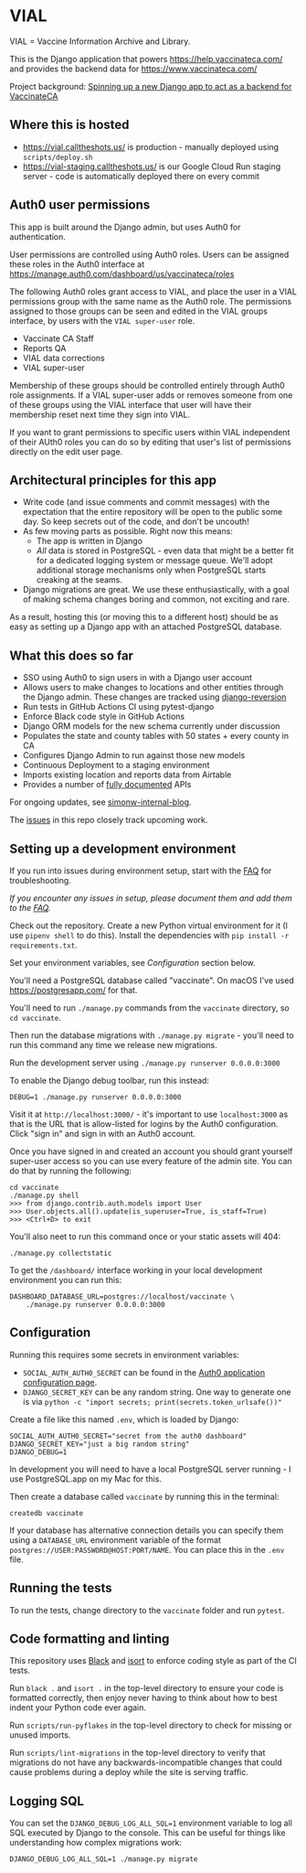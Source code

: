 # VIAL

VIAL = Vaccine Information Archive and Library.

This is the Django application that powers https://help.vaccinateca.com/ and provides the backend data for https://www.vaccinateca.com/

Project background: [Spinning up a new Django app to act as a backend for VaccinateCA](https://github.com/CAVaccineInventory/simonw-internal-blog/blob/main/2021-02/2021-02-23.md)

## Where this is hosted

- https://vial.calltheshots.us/ is production - manually deployed using `scripts/deploy.sh`
- https://vial-staging.calltheshots.us/ is our Google Cloud Run staging server - code is automatically deployed there on every commit

## Auth0 user permissions

This app is built around the Django admin, but uses Auth0 for authentication.

User permissions are controlled using Auth0 roles. Users can be assigned these roles in the Auth0 interface at https://manage.auth0.com/dashboard/us/vaccinateca/roles

The following Auth0 roles grant access to VIAL, and place the user in a VIAL permissions group with the same name as the Auth0 role. The permissions assigned to those groups can be seen and edited in the VIAL groups interface, by users with the `VIAL super-user` role.

- Vaccinate CA Staff
- Reports QA
- VIAL data corrections
- VIAL super-user

Membership of these groups should be controlled entirely through Auth0 role assignments. If a VIAL super-user adds or removes someone from one of these groups using the VIAL interface that user will have their membership reset next time they sign into VIAL.

If you want to grant permissions to specific users within VIAL independent of their AUth0 roles you can do so by editing that user's list of permissions directly on the edit user page.

## Architectural principles for this app

- Write code (and issue comments and commit messages) with the expectation that the entire repository will be open to the public some day. So keep secrets out of the code, and don't be uncouth!
- As few moving parts as possible. Right now this means:
  - The app is written in Django
  - _All_ data is stored in PostgreSQL - even data that might be a better fit for a dedicated logging system or message queue. We'll adopt additional storage mechanisms only when PostgreSQL starts creaking at the seams.
- Django migrations are great. We use these enthusiastically, with a goal of making schema changes boring and common, not exciting and rare.

As a result, hosting this (or moving this to a different host) should be as easy as setting up a Django app with an attached PostgreSQL database.

## What this does so far

- SSO using Auth0 to sign users in with a Django user account
- Allows users to make changes to locations and other entities through the Django admin. These changes are tracked using [django-reversion](https://django-reversion.readthedocs.io/)
- Run tests in GitHub Actions CI using pytest-django
- Enforce Black code style in GitHub Actions
- Django ORM models for the new schema currently under discussion
- Populates the state and county tables with 50 states + every county in CA
- Configures Django Admin to run against those new models
- Continuous Deployment to a staging environment
- Imports existing location and reports data from Airtable
- Provides a number of [fully documented](docs/api.md) APIs

For ongoing updates, see [simonw-internal-blog](https://github.com/CAVaccineInventory/simonw-internal-blog).

The [issues](https://github.com/CAVaccineInventory/vial/issues) in this repo closely track upcoming work.

## Setting up a development environment

If you run into issues during environment setup, start with the [FAQ][1] for troubleshooting.

_If you encounter any issues in setup, please document them and add them to the [FAQ][1]._

Check out the repository. Create a new Python virtual environment for it (I use `pipenv shell` to do this). Install the dependencies with `pip install -r requirements.txt`.

Set your environment variables, see _Configuration_ section below.

You'll need a PostgreSQL database called "vaccinate". On macOS I've used https://postgresapp.com/ for that.

You'll need to run `./manage.py` commands from the `vaccinate` directory, so `cd vaccinate`.

Then run the database migrations with `./manage.py migrate` - you'll need to run this command any time we release new migrations.

Run the development server using `./manage.py runserver 0.0.0.0:3000`

To enable the Django debug toolbar, run this instead:

    DEBUG=1 ./manage.py runserver 0.0.0.0:3000

Visit it at `http://localhost:3000/` - it's important to use `localhost:3000` as that is the URL that is allow-listed for logins by the Auth0 configuration. Click "sign in" and sign in with an Auth0 account.

Once you have signed in and created an account you should grant yourself super-user access so you can use every feature of the admin site. You can do that by running the following:

    cd vaccinate
    ./manage.py shell
    >>> from django.contrib.auth.models import User
    >>> User.objects.all().update(is_superuser=True, is_staff=True)
    >>> <Ctrl+D> to exit

You'll also neet to run this command once or your static assets will 404:

    ./manage.py collectstatic

To get the `/dashboard/` interface working in your local development environment you can run this:

    DASHBOARD_DATABASE_URL=postgres://localhost/vaccinate \
        ./manage.py runserver 0.0.0.0:3000

## Configuration

Running this requires some secrets in environment variables:

- `SOCIAL_AUTH_AUTH0_SECRET` can be found in the [Auth0 application configuration page](https://manage.auth0.com/dashboard/us/vaccinateca/applications/7JMM4bb1eC7taGN1OlaLBIXJN1w42vac/settings).
- `DJANGO_SECRET_KEY` can be any random string. One way to generate one is via `python -c "import secrets; print(secrets.token_urlsafe())"`

Create a file like this named `.env`, which is loaded by Django:

    SOCIAL_AUTH_AUTH0_SECRET="secret from the auth0 dashboard"
    DJANGO_SECRET_KEY="just a big random string"
    DJANGO_DEBUG=1

In development you will need to have a local PostgreSQL server running - I use PostgreSQL.app on my Mac for this.

Then create a database called `vaccinate` by running this in the terminal:

    createdb vaccinate

If your database has alternative connection details you can specify them using a `DATABASE_URL` environment variable of the format `postgres://USER:PASSWORD@HOST:PORT/NAME`. You can place this in the `.env` file.

## Running the tests

To run the tests, change directory to the `vaccinate` folder and run `pytest`.

## Code formatting and linting

This repository uses [Black](https://github.com/psf/black) and [isort](https://pycqa.github.io/isort/) to enforce coding style as part of the CI tests.

Run `black .` and `isort .` in the top-level directory to ensure your code is formatted correctly, then enjoy never having to think about how to best indent your Python code ever again.

Run `scripts/run-pyflakes` in the top-level directory to check for missing or unused imports.

Run `scripts/lint-migrations` in the top-level directory to verify that migrations do not have any backwards-incompatible changes that could cause problems during a deploy while the site is serving traffic.

## Logging SQL

You can set the `DJANGO_DEBUG_LOG_ALL_SQL=1` environment variable to log all SQL executed by Django to the console. This can be useful for things like understanding how complex migrations work:

    DJANGO_DEBUG_LOG_ALL_SQL=1 ./manage.py migrate

[1]: docs/env-setup-faq.md
